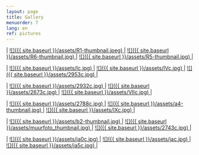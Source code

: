 ```yaml
---
layout: page
title: Gallery
menuorder: 7
lang: en
ref: pictures
---
```

| <a href="/assets/R1.jpg"> ![]({{ site.baseurl }}/assets/R1-thumbnail.jpeg) </a> | <a href="/assets/R6.jpg"> ![]({{ site.baseurl }}/assets/R6-thumbnail.jpg) </a> | <a href="/assets/R5.jpg">  ![]({{ site.baseurl }}/assets/R5-thumbnail.jpg) </a> |

| <a href="/assets/I.jpg"> ![]({{ site.baseurl }}/assets/Ic.jpg) </a> | <a href="/assets/IV.jpg"> ![]({{ site.baseurl }}/assets/IVc.jpg) </a> | <a href="/assets/2953.jpg">  ![]({{ site.baseurl }}/assets/2953c.jpg) </a> |

| <a href="/assets/2932.jpg"> ![]({{ site.baseurl }}/assets/2932c.jpg) </a> | <a href="/assets/2673.jpg"> ![]({{ site.baseurl }}/assets/2673c.jpg) </a> | <a href="/assets/VII.jpg">  ![]({{ site.baseurl }}/assets/VIIc.jpg) </a> |

| <a href="/assets/2788.jpg"> ![]({{ site.baseurl }}/assets/2788c.jpg) </a> | <a href="/assets/a4.jpg"> ![]({{ site.baseurl }}/assets/a4-thumbnail.jpg) </a> | <a href="/assets/IX.jpg"> ![]({{ site.baseurl }}/assets/IXc.jpg) </a> |

|  <a href="/assets/b2.jpg">  ![]({{ site.baseurl }}/assets/b2-thumbnail.jpg) </a> | <a href="/assets/muurfoto.jpg"> ![]({{ site.baseurl }}/assets/muurfoto_thumbnail.jpg) </a> | <a href="/assets/2743.jpg">![]({{ site.baseurl }}/assets/2743c.jpg) </a> |

|  <a href="/assets/ja0.jpg">  ![]({{ site.baseurl }}/assets/ja0c.jpg) </a> | <a href="/assets/ja.jpg"> ![]({{ site.baseurl }}/assets/jac.jpg) </a> | <a href="/assets/ja5.jpg">![]({{ site.baseurl }}/assets/ja5c.jpg) </a> |
